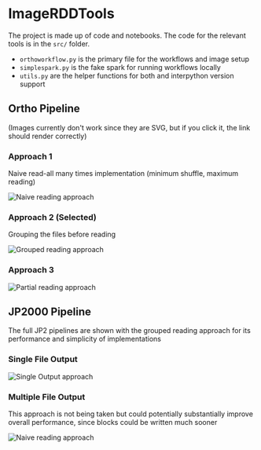 # ImageRDDTools

The project is made up of code and notebooks. The code for the relevant tools is in the ```src/``` folder.

- ```orthoworkflow.py``` is the primary file for the workflows and image setup
- ```simplespark.py``` is the fake spark for running workflows locally
- ```utils.py``` are the helper functions for both and interpython version support 

## Ortho Pipeline
(Images currently don't work since they are SVG, but if you click it, the link should render correctly)

### Approach 1

Naive read-all many times implementation (minimum shuffle, maximum reading)

![Naive reading approach](rdd_charts/naive_rdd.svg)

### Approach 2 (Selected)

Grouping the files before reading

![Grouped reading approach](rdd_charts/naive_rdd.svg)

### Approach 3

![Partial reading approach](rdd_charts/partial_rdd.svg)

## JP2000 Pipeline

The full JP2 pipelines are shown with the grouped reading approach for its performance and simplicity of implementations

### Single File Output

![Single Output approach](rdd_charts/full_pipe_rdd.svg)

### Multiple File Output

This approach is not being taken but could potentially substantially improve overall performance, since blocks could be written much sooner

![Naive reading approach](rdd_charts/full_par_pipe_rdd.svg)